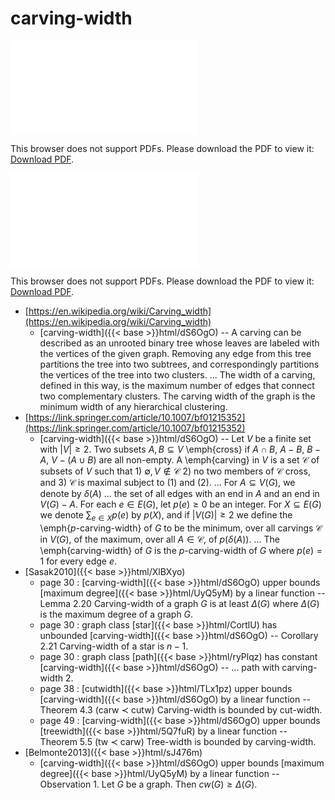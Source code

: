 # carving-width




<object data="../local_dS6OgO.pdf" type="application/pdf" width="100%" height="480px"><embed src="../local_dS6OgO.pdf"><p>This browser does not support PDFs. Please download the PDF to view it: <a href="../local_dS6OgO.pdf">Download PDF</a>.</p></embed></object>


<object data="../inclusions_dS6OgO.pdf" type="application/pdf" width="100%" height="480px"><embed src="../inclusions_dS6OgO.pdf"><p>This browser does not support PDFs. Please download the PDF to view it: <a href="../inclusions_dS6OgO.pdf">Download PDF</a>.</p></embed></object>

*  [https://en.wikipedia.org/wiki/Carving_width](https://en.wikipedia.org/wiki/Carving_width)
    * [carving-width]({{< base >}}html/dS6OgO) -- A carving can be described as an unrooted binary tree whose leaves are labeled with the vertices of the given graph. Removing any edge from this tree partitions the tree into two subtrees, and correspondingly partitions the vertices of the tree into two clusters. ... The width of a carving, defined in this way, is the maximum number of edges that connect two complementary clusters. The carving width of the graph is the minimum width of any hierarchical clustering.
*  [https://link.springer.com/article/10.1007/bf01215352](https://link.springer.com/article/10.1007/bf01215352)
    * [carving-width]({{< base >}}html/dS6OgO) -- Let $V$ be a finite set with $|V| \ge 2$. Two subsets $A,B\subseteq V$ \emph{cross} if $A\cap B$, $A-B$, $B-A$, $V-(A\cup B)$ are all non-empty. A \emph{carving} in $V$ is a set $\mathscr{C}$ of subsets of $V$ such that 1) $\emptyset, V \notin \mathscr{C}$ 2) no two members of $\mathscr{C}$ cross, and 3) $\mathscr{C}$ is maximal subject to (1) and (2). ... For $A \subseteq V(G)$, we denote by $\delta(A)$ ... the set of all edges with an end in $A$ and an end in $V(G)-A$. For each $e \in E(G)$, let $p(e) \ge 0$ be an integer. For $X \subseteq E(G)$ we denote $\sum_{e \in X}p(e)$ by $p(X)$, and if $|V(G)| \ge 2$ we define the \emph{$p$-carving-width} of $G$ to be the minimum, over all carvings $\mathscr{C}$ in $V(G)$, of the maximum, over all $A \in \mathscr{C}$, of $p(\delta(A))$. ... The \emph{carving-width} of $G$ is the $p$-carving-width of $G$ where $p(e)=1$ for every edge $e$.
*  [Sasak2010]({{< base >}}html/XlBXyo)
    * page 30 : [carving-width]({{< base >}}html/dS6OgO) upper bounds [maximum degree]({{< base >}}html/UyQ5yM) by a linear function -- Lemma 2.20 Carving-width of a graph $G$ is at least $\Delta(G)$ where $\Delta(G)$ is the maximum degree of a graph $G$.
    * page 30 : graph class [star]({{< base >}}html/CortlU) has unbounded [carving-width]({{< base >}}html/dS6OgO) -- Corollary 2.21 Carving-width of a star is $n-1$.
    * page 30 : graph class [path]({{< base >}}html/ryPlqz) has constant [carving-width]({{< base >}}html/dS6OgO) -- ... path with carving-width 2.
    * page 38 : [cutwidth]({{< base >}}html/TLx1pz) upper bounds [carving-width]({{< base >}}html/dS6OgO) by a linear function -- Theorem 4.3 (carw $\prec$ cutw) Carving-width is bounded by cut-width.
    * page 49 : [carving-width]({{< base >}}html/dS6OgO) upper bounds [treewidth]({{< base >}}html/5Q7fuR) by a linear function -- Theorem 5.5 (tw $\prec$ carw) Tree-width is bounded by carving-width.
*  [Belmonte2013]({{< base >}}html/sJ476m)
    * [carving-width]({{< base >}}html/dS6OgO) upper bounds [maximum degree]({{< base >}}html/UyQ5yM) by a linear function -- Observation 1. Let $G$ be a graph. Then $cw(G) \ge \Delta(G)$.